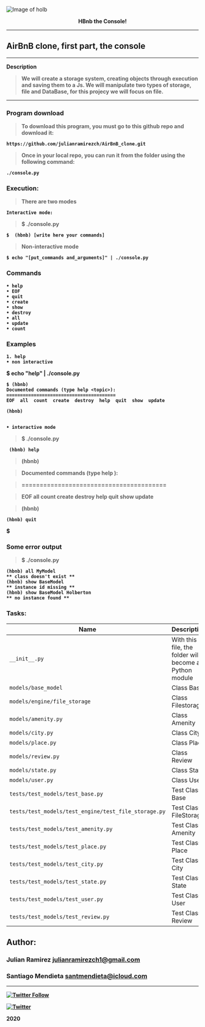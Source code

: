  ![Image of holb](https://camo.githubusercontent.com/8d76bb2b9f2eeeb22ba9236805e758b58eb7fdc4/68747470733a2f2f696d6775722e636f6d2f4f696c457358562e706e67)

<p align="center"> 
    <b>HBnb the Console!<b>

---

## AirBnB clone, first part, the console

---

Description

>We will create a storage system, creating objects through execution and saving them to a Js. We will manipulate two types of storage, file and DataBase, for this projecy we will focus on file.
---
### Program download
>To download this program, you must go to this github repo and download it:

    https://github.com/julianramirezch/AirBnB_clone.git

>Once in your local repo, you can run it from the folder using the following command:

    ./console.py

### Execution:
>There are two modes
    
    Interactive mode:
>$ ./console.py

    $  (hbnb) [write here your commands]

>Non-interactive mode

    $ echo "[put_commands and_arguments]" | ./console.py

### Commands

    • help
    • EOF
    • quit
    • create
    • show
    • destroy
    • all
    • update
    • count
### Examples
    1. help
    • non interactive

$ echo "help" | ./console.py

    $ (hbnb) 
    Documented commands (type help <topic>):
    ========================================
    EOF  all  count  create  destroy  help  quit  show  update

    (hbnb)


    • interactive mode

>$ ./console.py

     (hbnb) help

>(hbnb)

>Documented commands (type help <topic>):
 
>========================================
 
>EOF  all  count  create  destroy  help  quit  show  update

>(hbnb)

    (hbnb) quit

$
### Some error output

>$ ./console.py

    (hbnb) all MyModel
    ** class doesn't exist **
    (hbnb) show BaseModel
    ** instance id missing **
    (hbnb) show BaseModel Holberton
    ** no instance found **



### Tasks:

| Name | Description                    |
| ------------- | ------------------------------ |
| `__init__.py`      |  With this file, the folder will become a Python module   |
| `models/base_model`      | Class Base |
| `models/engine/file_storage`      | Class Filestorage |
| `models/amenity.py`   | Class Amenity   |
| `models/city.py`      | Class City|
| `models/place.py`      | Class Place|
| `models/review.py`      | Class Review|
| `models/state.py`      | Class State|
| `models/user.py`      | Class User|
| `tests/test_models/test_base.py`      | Test Class Base |
| `tests/test_models/test_engine/test_file_storage.py`      |  Test Class FileStorage   |
| `tests/test_models/test_amenity.py`      |  Test Class Amenity   |
| `tests/test_models/test_place.py`      |  Test Class Place   |
| `tests/test_models/test_city.py`      |  Test Class City   |
| `tests/test_models/test_state.py`      |  Test Class State   |
| `tests/test_models/test_user.py`      |  Test Class User   |
| `tests/test_models/test_review.py`      |  Test Class Review    |

## Author: 
### Julian Ramirez <julianramirezch1@gmail.com>
### Santiago Mendieta <santmendieta@icloud.com>
----
[![Twitter Follow](https://img.shields.io/twitter/follow/JulianR_30.svg?style=social&label=Follow)](https://twitter.com/JulianR_30)

[![Twitter](https://img.shields.io/twitter/url/https/twitter.com/sto_stat.svg?style=social&label=Follow%20%40sto_stat)](https://twitter.com/sto_stat)

2020
